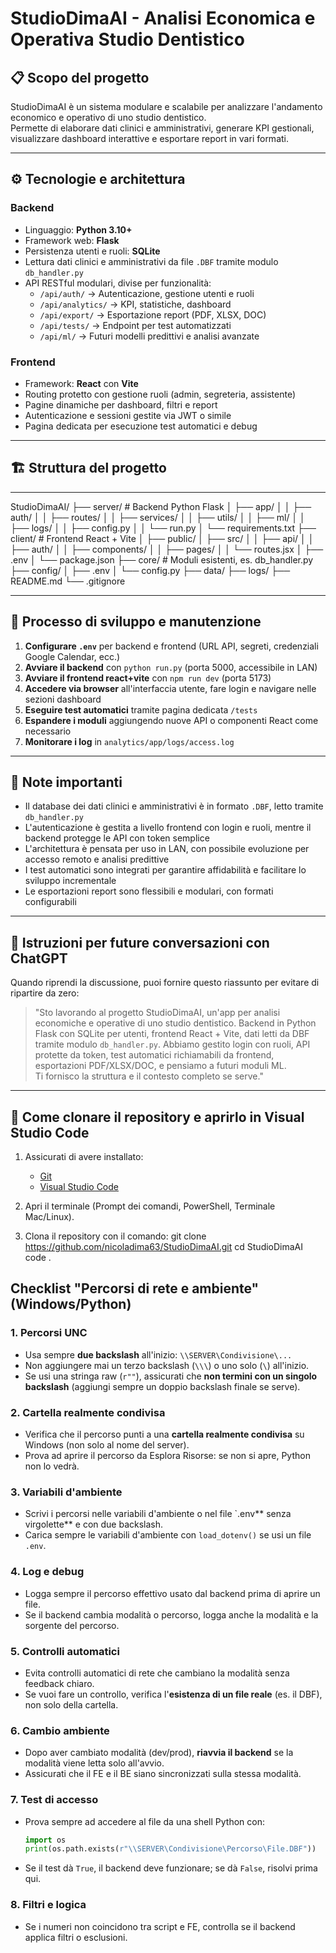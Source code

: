 # StudioDimaAI - Analisi Economica e Operativa Studio Dentistico

## 📋 Scopo del progetto
StudioDimaAI è un sistema modulare e scalabile per analizzare l'andamento economico e operativo di uno studio dentistico.  
Permette di elaborare dati clinici e amministrativi, generare KPI gestionali, visualizzare dashboard interattive e esportare report in vari formati.

---

## ⚙️ Tecnologie e architettura

### Backend
- Linguaggio: **Python 3.10+**
- Framework web: **Flask**
- Persistenza utenti e ruoli: **SQLite**
- Lettura dati clinici e amministrativi da file `.DBF` tramite modulo `db_handler.py`
- API RESTful modulari, divise per funzionalità:
  - `/api/auth/` → Autenticazione, gestione utenti e ruoli
  - `/api/analytics/` → KPI, statistiche, dashboard
  - `/api/export/` → Esportazione report (PDF, XLSX, DOC)
  - `/api/tests/` → Endpoint per test automatizzati
  - `/api/ml/` → Futuri modelli predittivi e analisi avanzate

### Frontend
- Framework: **React** con **Vite**
- Routing protetto con gestione ruoli (admin, segreteria, assistente)
- Pagine dinamiche per dashboard, filtri e report
- Autenticazione e sessioni gestite via JWT o simile
- Pagina dedicata per esecuzione test automatici e debug

---

## 🏗️ Struttura del progetto
---

StudioDimaAI/
├── server/ # Backend Python Flask
│ ├── app/
│ │ ├── auth/
│ │ ├── routes/
│ │ ├── services/
│ │ ├── utils/
│ │ ├── ml/
│ │ ├── logs/
│ │ ├── config.py
│ │ └── run.py
│ └── requirements.txt
├── client/ # Frontend React + Vite
│ ├── public/
│ ├── src/
│ │ ├── api/
│ │ ├── auth/
│ │ ├── components/
│ │ ├── pages/
│ │ └── routes.jsx
│ ├── .env
│ └── package.json
├── core/ # Moduli esistenti, es. db_handler.py
├── config/
│ ├── .env
│ └── config.py
├── data/
├── logs/
├── README.md
└── .gitignore

---

## 🔄 Processo di sviluppo e manutenzione

1. **Configurare `.env`** per backend e frontend (URL API, segreti, credenziali Google Calendar, ecc.)
2. **Avviare il backend** con `python run.py` (porta 5000, accessibile in LAN)
3. **Avviare il frontend react+vite** con `npm run dev` (porta 5173)
4. **Accedere via browser** all'interfaccia utente, fare login e navigare nelle sezioni dashboard
5. **Eseguire test automatici** tramite pagina dedicata `/tests`
6. **Espandere i moduli** aggiungendo nuove API o componenti React come necessario
7. **Monitorare i log** in `analytics/app/logs/access.log`

---

## 📌 Note importanti

- Il database dei dati clinici e amministrativi è in formato `.DBF`, letto tramite `db_handler.py`
- L'autenticazione è gestita a livello frontend con login e ruoli, mentre il backend protegge le API con token semplice
- L'architettura è pensata per uso in LAN, con possibile evoluzione per accesso remoto e analisi predittive
- I test automatici sono integrati per garantire affidabilità e facilitare lo sviluppo incrementale
- Le esportazioni report sono flessibili e modulari, con formati configurabili

---

## 🧰 Istruzioni per future conversazioni con ChatGPT

Quando riprendi la discussione, puoi fornire questo riassunto per evitare di ripartire da zero:

> "Sto lavorando al progetto StudioDimaAI, un'app per analisi economiche e operative di uno studio dentistico. Backend in Python Flask con SQLite per utenti, frontend React + Vite, dati letti da DBF tramite modulo `db_handler.py`. Abbiamo gestito login con ruoli, API protette da token, test automatici richiamabili da frontend, esportazioni PDF/XLSX/DOC, e pensiamo a futuri moduli ML.  
> Ti fornisco la struttura e il contesto completo se serve."

---

## 🚀 Come clonare il repository e aprirlo in Visual Studio Code

1. Assicurati di avere installato:
   - [Git](https://git-scm.com/downloads)
   - [Visual Studio Code](https://code.visualstudio.com/)

2. Apri il terminale (Prompt dei comandi, PowerShell, Terminale Mac/Linux).

3. Clona il repository con il comando:
   git clone https://github.com/nicoladima63/StudioDimaAI.git
   cd StudioDimaAI
   code .

## Checklist "Percorsi di rete e ambiente" (Windows/Python)

### 1. Percorsi UNC
- Usa sempre **due backslash** all'inizio: `\\SERVER\Condivisione\...`
- Non aggiungere mai un terzo backslash (`\\\`) o uno solo (`\`) all'inizio.
- Se usi una stringa raw (`r""`), assicurati che **non termini con un singolo backslash** (aggiungi sempre un doppio backslash finale se serve).

### 2. Cartella realmente condivisa
- Verifica che il percorso punti a una **cartella realmente condivisa** su Windows (non solo al nome del server).
- Prova ad aprire il percorso da Esplora Risorse: se non si apre, Python non lo vedrà.

### 3. Variabili d'ambiente
- Scrivi i percorsi nelle variabili d'ambiente o nel file `.env** senza virgolette** e con due backslash.
- Carica sempre le variabili d'ambiente con `load_dotenv()` se usi un file `.env`.

### 4. Log e debug
- Logga sempre il percorso effettivo usato dal backend prima di aprire un file.
- Se il backend cambia modalità o percorso, logga anche la modalità e la sorgente del percorso.

### 5. Controlli automatici
- Evita controlli automatici di rete che cambiano la modalità senza feedback chiaro.
- Se vuoi fare un controllo, verifica l'**esistenza di un file reale** (es. il DBF), non solo della cartella.

### 6. Cambio ambiente
- Dopo aver cambiato modalità (dev/prod), **riavvia il backend** se la modalità viene letta solo all'avvio.
- Assicurati che il FE e il BE siano sincronizzati sulla stessa modalità.

### 7. Test di accesso
- Prova sempre ad accedere al file da una shell Python con:
  ```python
  import os
  print(os.path.exists(r"\\SERVER\Condivisione\Percorso\File.DBF"))
  ```
- Se il test dà `True`, il backend deve funzionare; se dà `False`, risolvi prima qui.

### 8. Filtri e logica
- Se i numeri non coincidono tra script e FE, controlla se il backend applica filtri o esclusioni.

